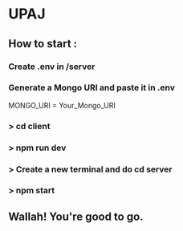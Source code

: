 # UPAJ

## How to start :
### Create .env in /server
### Generate a Mongo URI and paste it in .env
MONGO_URI = Your_Mongo_URI
### > cd client
### > npm run dev
### > Create a new terminal and do cd server
### > npm start

## Wallah! You're good to go.
